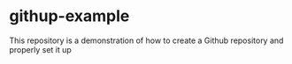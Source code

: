 # githup-example
This repository is a demonstration of how to create a Github repository and properly set it up
